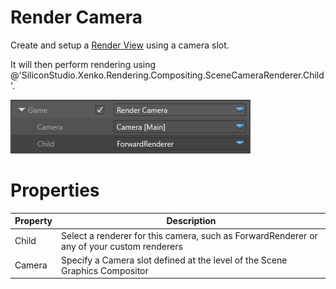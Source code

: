 # Render Camera

Create and setup a [Render View](../rendering-pipeline/index.md#render-views) using a camera slot.

It will then perform rendering using @'SiliconStudio.Xenko.Rendering.Compositing.SceneCameraRenderer.Child'.

![media/render-camera-1.png](media/render-camera-1.png) 

# Properties

| Property      | Description                                                                                                               |
| ------------- | ------------------------------------------------------------------------------------------------------------------------- |
| Child         | Select a renderer for this camera, such as ForwardRenderer or any of your custom renderers                                |
| Camera        | Specify a Camera slot defined at the level of the Scene Graphics Compositor                                               |
